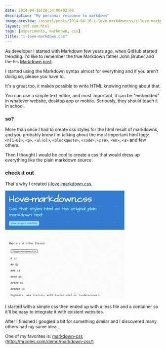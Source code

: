```yaml
---
date: 2014-04-16T20:34:00+02:00
description: "My personal response to markdown"
image-preview: /assets/posts/2014-04-16-i-love-markdowncss/i-love-markdown.jpg
layout: stf.com.html
tags: [experiments, markdown, css]
title: "i-love-markdown.css"
---
```


As developer I started with Markdown few years ago, when GitHub started trending.
I'd like to remember the true Markdown father John Gruber and the his [Markdown post](https://daringfireball.net/projects/markdown/).

I started using the Markdown syntax almost for everything and if you aren't doing so, please you have to.

It's a great too, it makes possible to write HTML knowing nothing about that.

You can use a simple text editor, and most important, it can be "embedded" in whatever website, desktop app or mobile.
Seriously, they should teach it in school.

### so?
More than once I had to create css styles for the html result of markdowns, and you probably know I'm talking about the most important html tags: `<h[1-6]>`, `<p>`, `<ul|ol>`, `<blockquote>`, `<code>`, `<pre>`, `<em>`, `<a>` and few others.

Then I thought I would be cool to create a css that would dress up everything like the plain markdown source.

### check it out
That's why I created [i-love-markdown.css](https://stealthefish.com/i-love-markdown.css/index.html).

![i-love-markdown.css homepage](/assets/posts/2014-04-16-i-love-markdowncss/i-love-markdown.jpg)


I started with a simple css then ended up with a less file and a container so it'll be easy to integrate it with existent websites.

After I finished I googled a bit for something similar and I discovered many others had my same idea...

One of my favorites is: [markdown-css (http://mrcoles.com/demo/markdown-css/)](http://mrcoles.com/demo/markdown-css/)
